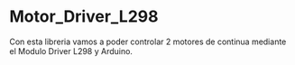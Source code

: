 # Motor_Driver_L298
Con esta libreria vamos a poder controlar 2 motores de continua mediante el Modulo Driver L298 y Arduino.
